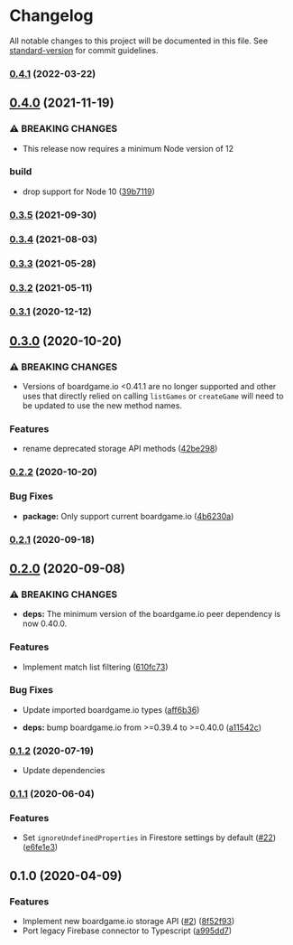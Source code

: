 # Changelog

All notable changes to this project will be documented in this file. See [standard-version](https://github.com/conventional-changelog/standard-version) for commit guidelines.

### [0.4.1](https://github.com/delucis/bgio-firebase/compare/v0.4.0...v0.4.1) (2022-03-22)

## [0.4.0](https://github.com/delucis/bgio-firebase/compare/v0.3.5...v0.4.0) (2021-11-19)


### ⚠ BREAKING CHANGES

* This release now requires a minimum Node version of 12

### build

* drop support for Node 10 ([39b7119](https://github.com/delucis/bgio-firebase/commit/39b7119a3a540c3de925850c7e346738d552eaa5))

### [0.3.5](https://github.com/delucis/bgio-firebase/compare/v0.3.4...v0.3.5) (2021-09-30)

### [0.3.4](https://github.com/delucis/bgio-firebase/compare/v0.3.3...v0.3.4) (2021-08-03)

### [0.3.3](https://github.com/delucis/bgio-firebase/compare/v0.3.2...v0.3.3) (2021-05-28)

### [0.3.2](https://github.com/delucis/bgio-firebase/compare/v0.3.1...v0.3.2) (2021-05-11)

### [0.3.1](https://github.com/delucis/bgio-firebase/compare/v0.3.0...v0.3.1) (2020-12-12)

## [0.3.0](https://github.com/delucis/bgio-firebase/compare/v0.2.2...v0.3.0) (2020-10-20)


### ⚠ BREAKING CHANGES

* Versions of boardgame.io <0.41.1 are no longer supported and other uses that
directly relied on calling `listGames` or `createGame` will need to be updated to use the new method
names.

### Features

* rename deprecated storage API methods ([42be298](https://github.com/delucis/bgio-firebase/commit/42be298988f3afefa4654bde83730c9b8e8bd9c6))

### [0.2.2](https://github.com/delucis/bgio-firebase/compare/v0.2.1...v0.2.2) (2020-10-20)


### Bug Fixes

* **package:** Only support current boardgame.io ([4b6230a](https://github.com/delucis/bgio-firebase/commit/4b6230a1cab87cdfc4d5d4086e27c2e0cd7a6ff0))

### [0.2.1](https://github.com/delucis/bgio-firebase/compare/v0.2.0...v0.2.1) (2020-09-18)

## [0.2.0](https://github.com/delucis/bgio-firebase/compare/v0.1.2...v0.2.0) (2020-09-08)


### ⚠ BREAKING CHANGES

* **deps:** The minimum version of the boardgame.io peer dependency is now 0.40.0.

### Features

* Implement match list filtering ([610fc73](https://github.com/delucis/bgio-firebase/commit/610fc731cb3e3c70b5548e91241d41c2387cb837))


### Bug Fixes

* Update imported boardgame.io types ([aff6b36](https://github.com/delucis/bgio-firebase/commit/aff6b36eb30852439d2afe0d6cd10922835f15cf))


* **deps:** bump boardgame.io from >=0.39.4 to >=0.40.0 ([a11542c](https://github.com/delucis/bgio-firebase/commit/a11542c0b7e151d1d41bed65e5ff153e38154ca2))

### [0.1.2](https://github.com/delucis/bgio-firebase/compare/v0.1.1...v0.1.2) (2020-07-19)

* Update dependencies

### [0.1.1](https://github.com/delucis/bgio-firebase/compare/v0.1.0...v0.1.1) (2020-06-04)


### Features

* Set `ignoreUndefinedProperties` in Firestore settings by default ([#22](https://github.com/delucis/bgio-firebase/issues/22)) ([e6fe1e3](https://github.com/delucis/bgio-firebase/commit/e6fe1e33d6beac5a00457b1bdb71ea67da5a7440))

## 0.1.0 (2020-04-09)


### Features

* Implement new boardgame.io storage API ([#2](https://github.com/delucis/bgio-firebase/issues/2)) ([8f52f93](https://github.com/delucis/bgio-firebase/commit/8f52f93806b3cb49f0cfa770d24c9dc30e5b0227))
* Port legacy Firebase connector to Typescript ([a995dd7](https://github.com/delucis/bgio-firebase/commit/a995dd72abf611d4cb8562d299d5034b877dc328))
